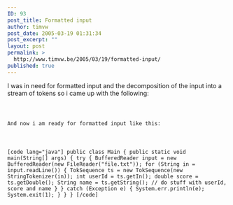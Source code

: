 ```yaml
---
ID: 93
post_title: Formatted input
author: timvw
post_date: 2005-03-19 01:31:34
post_excerpt: ""
layout: post
permalink: >
  http://www.timvw.be/2005/03/19/formatted-input/
published: true
---
```

<p>I was in need for formatted input and the decomposition of the input into a stream of tokens so i came up with the following:</p>

<code src="java/TokSequence.java.txt" lang="java"/>

<p>And now i am ready for formatted input like this:</p>

[code lang="java"]
public class Main {
  public static void main(String[] args) {
    try {
      BufferedReader input = new BufferedReader(new FileReader("file.txt"));
      for (String in = input.readLine()) {
        TokSequence ts = new TokSequence(new StringTokenizer(in));
        int userId = ts.getIn();
        double score = ts.getDouble();
        String name = ts.getString();
        // do stuff with userId, score and name
      }
    } catch (Exception e) {
      System.err.println(e);
      System.exit(1);
    }
  }
}
[/code]